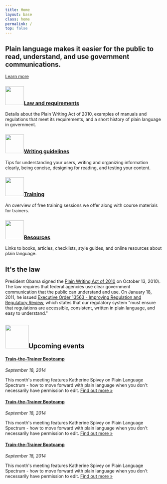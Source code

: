```yaml
---
title: Home
layout: base
class: home
permalink: /
top: false
---
```


<div class="bg-tan">
<section class="usa-section usa-grid home-hero">
  <h2 class="regular">
    Plain language makes it easier for the public to read, understand, and use government communications.
  </h2>
  <a class="usa-button usa-button-big usa-button-primary" href="{{ "/law/" | relative_url }}">
    Learn more
  </a>
</section>
</div>

<section class="usa-section bg-white home-grid">
  <div class="usa-grid mb4 sm-mb5">
  <div class="usa-width-one-half pr0 sm-pr5">
  <h3 class="flex items-center"><img src="{{ '/assets/img/gavel.svg' | relative_url }}" alt="" class="inline-block" style="width:60px;"><a href="{{ "/law/" | relative_url }}" class="text-decoration-none">Law and requirements</a></h3>
  <p>Details about the Plain Writing Act of 2010, examples of manuals and regulations that meet its requirements, and a short history of plain language in government.</p>
</div>
  <div class="usa-width-one-half pr0 sm-pr5">
  <h3 class="flex items-center"><img src="{{ '/assets/img/checklist.svg' | relative_url }}" alt="" class="inline-block" style="width:60px;"><a href="{{ "/guidelines/" | relative_url }}" class="text-decoration-none">Writing guidelines</a></h3>
  <p>Tips for understanding your users, writing and organizing information clearly, being concise, designing for reading, and testing your content.</p>
</div>
</div>
<div class="usa-grid">
  <div class="usa-width-one-half pr0 sm-pr5">
  <h3 class="flex items-center"><img src="{{ '/assets/img/training.svg' | relative_url }}" alt="" class="inline-block" style="width:60px;"><a href="{{ "/training/" | relative_url }}" class="text-decoration-none">Training</a></h3>
  <p>An overview of free training sessions we offer along with course materials for trainers.</p>
</div>
  <div class="usa-width-one-half pr0 sm-pr5">
  <h3 class="flex items-center"><img src="{{ '/assets/img/resources.svg' | relative_url }}" alt="" class="inline-block" style="width:60px;"><a href="{{ "/resources/" | relative_url }}" class="text-decoration-none">Resources</a></h3>
  <p>Links to books, articles, checklists, style guides, and online resources about plain language.</p>
</div>
</div>
</section>

<section class="usa-section bg-blue-light">
  <div class="usa-grid">
  <h2 class="regular">It's the law</h2>
  <p class="usa-font-lead">President Obama signed the <a href="https://www.gpo.gov/fdsys/pkg/PLAW-111publ274/content-detail.html">Plain Writing Act of 2010</a> on October 13, 2010\. The law requires that federal agencies use clear government communication that the public can understand and use. On January 18, 2011, he issued <a href="https://obamawhitehouse.archives.gov/the-press-office/2011/01/18/executive-order-13563-improving-regulation-and-regulatory-review">Executive Order 13563 - Improving Regulation and Regulatory Review</a>, which states that our regulatory system "must ensure that regulations are accessible, consistent, written in plain language, and easy to understand."</p>
</div>
</section>

<section class="usa-section bg-white">
<div class="usa-grid">
<h2 class="flex items-center regular"><img src="{{ '/assets/img/calendar.svg' | relative_url }}" alt="" class="inline-block" style="width:75px;">Upcoming events</h2>
<div class="usa-width-one-third border border-blue border-box rounded p4 mb4 sm-mb0">
<h4 class="mb0"><a href="#" class="text-decoration-none">Train-the-Trainer Bootcamp</a></h4>
<p class="mt0"><em>September 18, 2014</em></p>
<p>This month's meeting features Katherine Spivey on Plain Language Spectrum - how to move forward with plain language when you don't necessarily have permission to edit. <a href="#">Find out more &raquo;</a></p>
</div>
<div class="usa-width-one-third border border-blue border-box rounded p4 mb4 sm-mb0">
<h4 class="mb0"><a href="#" class="text-decoration-none">Train-the-Trainer Bootcamp</a></h4>
<p class="mt0"><em>September 18, 2014</em></p>
<p>This month's meeting features Katherine Spivey on Plain Language Spectrum - how to move forward with plain language when you don't necessarily have permission to edit. <a href="#">Find out more &raquo;</a></p>
</div>
<div class="usa-width-one-third border border-blue border-box rounded p4 mb4 sm-mb0">
<h4 class="mb0"><a href="#" class="text-decoration-none">Train-the-Trainer Bootcamp</a></h4>
<p class="mt0"><em>September 18, 2014</em></p>
<p>This month's meeting features Katherine Spivey on Plain Language Spectrum - how to move forward with plain language when you don't necessarily have permission to edit. <a href="#">Find out more &raquo;</a></p>
</div>
</div>
</section>
